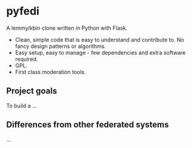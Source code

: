 # pyfedi

A lemmy/kbin clone written in Python with Flask.

 - Clean, simple code that is easy to understand and contribute to. No fancy design patterns or algorithms.
 - Easy setup, easy to manage - few dependencies and extra software required.
 - GPL.
 - First class moderation tools.

## Project goals

To build a ...


## Differences from other federated systems

...

